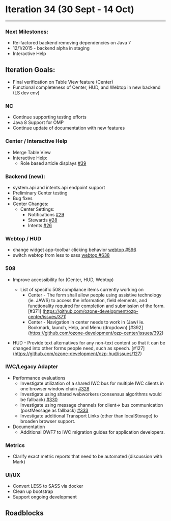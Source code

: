 # Iteration 34 (30 Sept - 14 Oct)

*** 
### Next Milestones:
* Re-factored backend removing dependencies on Java 7
* 12/1/2015 - backend alpha in staging  
* Interactive Help

## Iteration Goals:
* Final verification on Table View feature (Center)
* Functional completeness of Center, HUD, and Webtop in new backend (LS dev env)

### NC
* Continue supporting testing efforts
* Java 8 Support for OMP
* Continue update of documentation with new features

### Center / Interactive Help
* Merge Table View 
* Interactive Help:
  * Role based article displays [#39](https://github.com/ozone-development/ozp-help/issues/39)

### Backend (new):
* system.api and intents.api endpoint support
* Preliminary Center testing
* Bug fixes
* Center Changes:
  * Center Settings:
    * Notifications [#29](https://github.com/ozone-development/ozp-backend/issues/29)
    * Stewards [#28](https://github.com/ozone-development/ozp-backend/issues/28)
    * Intents [#26](https://github.com/ozone-development/ozp-backend/issues/26)

### Webtop / HUD
* change widget app-toolbar clicking behavior [webtop #596](https://github.com/ozone-development/ozp-webtop/issues/596)
* switch webtop from less to sass [webtop #638](https://github.com/ozone-development/ozp-webtop/issues/638)

### 508
* Improve accessibility for (Center, HUD, Webtop)

  * List of specific 508 compliance items currently working on
    * Center - The form shall allow people using assistive technology (ie. JAWS) to access the information, field elements, and functionality required for completion and submission of the form. [#371] (https://github.com/ozone-development/ozp-center/issues/371)
    * Center - Navigation in center needs to work in (Jaw) ie. Bookmark, launch, Help, and Menu (dropdown)
[#392] (https://github.com/ozone-development/ozp-center/issues/392)

* HUD - Provide text alternatives for any non-text content so that it can be changed into other forms people need, such as speech. [#127] (https://github.com/ozone-development/ozp-hud/issues/127)


### IWC/Legacy Adapter
* Performance evaluations
    * Investigate utilization of a shared IWC bus for multiple IWC clients in one browser window chain [#328](https://github.com/ozone-development/ozp-iwc/issues/328)
    * Investigate using shared webworkers (consensus algorithms would be fallback) [#330](https://github.com/ozone-development/ozp-iwc/issues/330)
    * Investigate using message channels for client-> bus communication (postMessage as fallback) [#333](https://github.com/ozone-development/ozp-iwc/issues/330)
    * Investigate additional Transport Links (other than localStorage) to broaden browser support.
* Documentation
    * Additional OWF7 to IWC migration guides for application developers.

### Metrics
* Clarify exact metric reports that need to be automated (discussion with Mark)

### UI/UX
* Convert LESS to SASS via docker
* Clean up bootstrap
* Support ongoing development
  
## Roadblocks